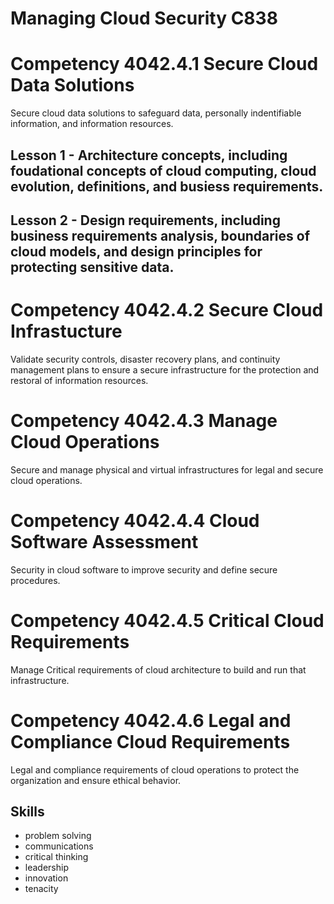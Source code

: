 # Managing Cloud Security C838
# Competency 4042.4.1 Secure Cloud Data Solutions
Secure cloud data solutions to safeguard data, personally indentifiable information, and information resources. 
## Lesson 1 - Architecture concepts, including foudational concepts of cloud computing, cloud evolution, definitions, and busiess requirements. 
## Lesson 2 - Design requirements, including business requirements analysis, boundaries of cloud models, and design principles for protecting sensitive data.
# Competency 4042.4.2 Secure Cloud Infrastucture
Validate security controls, disaster recovery plans, and continuity management plans to ensure a secure infrastructure for the protection and restoral of information resources. 
# Competency 4042.4.3 Manage Cloud Operations
Secure and manage physical and virtual infrastructures for legal and secure cloud operations.
# Competency 4042.4.4 Cloud Software Assessment 
Security in cloud software to improve security and define secure procedures.
# Competency 4042.4.5 Critical Cloud Requirements
Manage Critical requirements of cloud architecture to build and run that infrastructure.
# Competency 4042.4.6 Legal and Compliance Cloud Requirements
Legal and compliance requirements of cloud operations to protect the organization and ensure ethical behavior.
## Skills
- problem solving 
- communications
- critical thinking
- leadership
- innovation
- tenacity 
